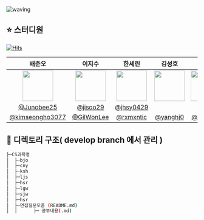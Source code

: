 ![waving](https://capsule-render.vercel.app/api?type=waving&height=200&text=Tech-Interview&fontAlign=70&fontAlignY=35&color=gradient)


## ⭐️ 스터디원
[![Hits](https://hits.seeyoufarm.com/api/count/incr/badge.svg?url=https%3A%2F%2Fgithub.com%2FJunobee25%2FKT-CS-For-Tech-Interview&count_bg=%236EFF00&title_bg=%23555555&icon=&icon_color=%23E7E7E7&title=hits&edge_flat=false)](https://hits.seeyoufarm.com)


| 배준오 | 이지수 | 한세린 | 김성호 | 이길원| 최나영 | 양혜정 | 송준원 |                                                                                                 
| :--------------------------------------------: | :--------------------------------------------: |  :--------------------------------------------: | :------------------------------------------: | :--------------------------------------------: | :--------------------------------------------: | :--------------------------------------------: |  :--------------------------------------------: |
| <img width="80px" src="https://avatars.githubusercontent.com/u/109403631?v=4" /> | <img width="80px" src="https://user-images.githubusercontent.com/50205887/207570536-f5a82e48-99a1-4399-91d3-75fc5f8f3349.png" /> | <img width="80px" src="https://avatars.githubusercontent.com/u/62207913?v=4"/> |<img width="80px" src="https://avatars.githubusercontent.com/u/66792515?v=4">| <img width="80px" src="https://avatars.githubusercontent.com/u/89768010?v=4"> |<img width="80px" src="https://avatars.githubusercontent.com/u/121682792?v=4"> |<img width="80px" src="https://avatars.githubusercontent.com/u/57888145?v=4"> |<img width="80px" src="https://avatars.githubusercontent.com/u/57888145?v=4"> |
| [@Junobee25](https://github.com/Junobee25) | [@jisoo29](https://github.com/jisoo29)  | [@jhsy0429](https://github.com/jhsy0429) |
[@kimseongho3077](https://github.com/kimseongho3077)|[@GilWonLee](https://github.com/ROADwon) | [@rxmxntic](https://github.com/rxmxntic) |  [@yanghj0](https://github.com/yanghj0) |  [@yanghj0](https://github.com/yanghj0) |



## 📑 디렉토리 구조( develop branch 에서 관리 )
```sh
├─CS과목명
│  ├─bjo
│  ├─cny
│  ├─ksh
│  ├─ljs
│  ├─hsr
│  ├─lgw
│  ├─sjw
│  ├─hsr
│  ├─면접질문모음 (README.md) 
│  │      ├─ 공부내용(.md)
```
